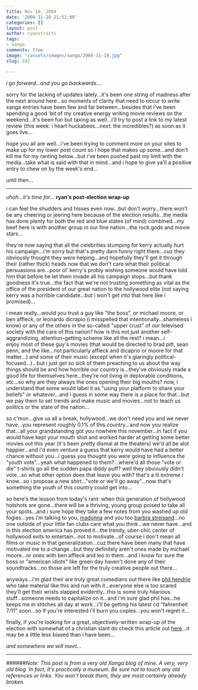 ```yaml
---
title: Nov 10, 2004
date: '2004-11-10 21:52:00'
categories: []
layout: post
author: ryanstraits
tags:
- xanga
comments: true
image: "/assets/images/xanga/2004-11-19.jpg"
slug: 142

---
```

<em>i go forward...and you go backwards....</em>

<!-- break -->

sorry for the lacking of updates lately...it's been one string of madness after the next around here...so moments of clarity that need to occur to write xanga entries have been few and far between...besides that i've been spending a good 'bit of my creative energy writing movie reviews on the weekend...it's been fun but taxing as well...i'll try to post a link to my latest review (this week: i heart huckabees...next: the incredibles?) as soon as it goes live...

hope you all are well...i've been trying to comment more on your sites to make up for my lower post count so i hope that makes up some...and don't kill me for my ranting below...but i've been pushed past my limit with the media...take what is said with that in mind...and i hope to give ya'll a positive entry to chew on by the week's end...

until then...

---

<em>uhoh...it's time for...</em>
<strong>ryan's post-election wrap-up</strong>

i can feel the shudders and hisses even now...but don't worry...there won't be any cheering or jeering here because of the election results...the media has done plenty for both the red and blue states (of mind) combined...my beef here is with another group in our fine nation...the rock gods and movie stars...

they're now saying that all the celebrities stumping for kerry actually hurt his campaign...i'm sorry but that's pretty darn funny right there...cuz they obviously thought they were helping...and hopefully they'll get it through their (rather thick) heads now that we don't care what their political persuasions are...poor ol' kerry's probly wishing someone would have told him that before he let them invade all his campaign stops...but thank goodness it's true...the fact that we're not trusting something as vital as the office of the president of our great nation to the hollywood elite (not saying kerry was a horrible candidate...but i won't get into that here like i promised)...

i mean really...would you trust a guy like "the boss", or michael moore, or ben affleck, or leonardo dicrapio (i misspelled that intentionally...shameless i know) or any of the others in the so-called "upper crust" of our televised society with the care of this nation? how is this not just another self-aggrandizing, attention-getting scheme like all the rest? i mean...i enjoy most of these guy's movies (that would be directed to brad pitt, sean penn, and the like...not particularly affleck and dicaprio or moore for that matter...) and some of their music (except when it's glaringly political-focused...)...but i just get so sick of them preaching to us about the way things should be and how horrible our country is...they've obviously made a good life for themselves here...they're not living in deplorable conditions, etc...so why are they always the ones opening their big mouths? now, i understand that some would label it as "using your platform to share your beliefs" or whatever...and i guess in some way there is a place for that...but we pay them to set trends and make music and movies...not to teach us politics or the state of the nation...

so c'mon...give us all a break, hollywood...we don't need you and we never have...you represent roughly 0.1% of this country...and now you realize that...all your grandstanding got you nowhere this november...in fact if you would have kept your mouth shut and worked harder at getting some better movies out this year (it's been pretty dismal at the theaters) we'd all be alot happier...and i'd even venture a guess that kerry would have had a better chance without you...i guess you thought you were going to influence the "youth vote"...yeah what happened to them?...where'd all those "vote or die" t-shirts go all the sudden papa diddy puff? well they obviously didn't vote...so what other option does that leave you with? that's a lil extreme i know...so i propose a new shirt..."vote or we'll go away"...now that's something the youth of this country could get into...

so here's the lesson from today's rant: when this generation of hollywood hotshots are gone...there will be a thriving, young group poised to take all your spots...and i sure hope they take a few notes from you washed up old fogies...yes i'm talking to you, <a href="http://au.news.yahoo.com/041109/19/rnmi.html" target="_blank">madonna</a> and you too <a href="http://barbrastreisand.com/statements.html#wemusthavepatience" target="_blank">barbra streisand</a>...no one outside of your little fan clubs care what you think...we never have...and in this election america has proved it...the trendy, uber-chic center of hollywood exits to entertain...not to motivate...of course i don't mean all films or music in that generalization...cuz there have been many that have motivated me to a change...but they definitely aren't ones made by michael moore...or ones with ben affleck and leo in them...and i know for sure the boss or "american idiots" like green day haven't done any of their soundtracks...no those are left for the truly creative people out there...

anyways...i'm glad their are truly great comedians out there like <a href="http://www.philhendrieshow.com" target="_blank">phil hendrie</a> who take material like this and run with it...everyone else is too scared they'll get their wrists slapped evidently...this is some truly hilarious stuff...someone needs to capitalize on it...and i'm sure glad phil has...he keeps me in stitches all day at work...i'll be getting his latest cd "fahrenheit 7/11" soon...so if you're interested i'll burn you copies...you won't regret it...

finally, if you're looking for a great, objectively-written wrap-up of the election with somewhat of a christian slant do check this article out <a href="http://www.relevantmagazine.com/article.php?sid=5116" target="_blank">here</a>...it may be a little less biased than i have been...

<em>and somewhere we will meet...</em>

---

######*Note: This post is from a very old Xanga blog of mine. A very, very old blog. In fact, it's practically a museum. Be sure not to touch any old references or links. You won't break them, they are most certainly already broken.*